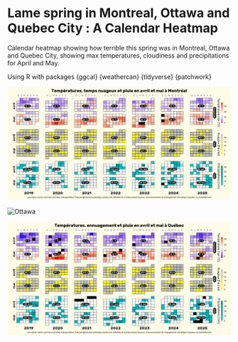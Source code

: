 # Lame spring in Montreal, Ottawa and Quebec City : A Calendar Heatmap
Calendar heatmap showing how terrible this spring was in Montreal, Ottawa and Quebec City, showing max temperatures, cloudiness and precipitations for April and May.

Using R with packages {ggcal} {weathercan} {tidyverse} {patchwork}

![Montreal](https://github.com/datacarvel/lamespring/blob/main/MTL.png "Montreal")

![Ottawa](https://github.com/datacarvel/lamespring/blob/main/OT.png "Ottawa")

![Quebec City](https://github.com/datacarvel/lamespring/blob/main/QC.png "Quebec City")
